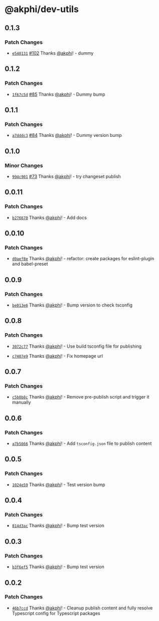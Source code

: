 # @akphi/dev-utils

## 0.1.3

### Patch Changes

- [`e540131`](https://github.com/akphi/config-tester/commit/e5401310365a13438a341953545fbe3469428642) [#102](https://github.com/akphi/config-tester/pull/102) Thanks [@akphi](https://github.com/akphi)! - dummy

## 0.1.2

### Patch Changes

- [`1f67c5d`](https://github.com/akphi/config-tester/commit/1f67c5da4c3c061fac62b6ebe0e7b933ebb79daa) [#85](https://github.com/akphi/config-tester/pull/85) Thanks [@akphi](https://github.com/akphi)! - Dummy bump

## 0.1.1

### Patch Changes

- [`a7dddc3`](https://github.com/akphi/config-tester/commit/a7dddc39ebcca3377c61e3cf19a6442707a83bb5) [#84](https://github.com/akphi/config-tester/pull/84) Thanks [@akphi](https://github.com/akphi)! - Dummy version bump

## 0.1.0

### Minor Changes

- [`994c901`](https://github.com/akphi/config-tester/commit/994c9012ab7b040f1c3289d8beabecd0d9eca7f8) [#73](https://github.com/akphi/config-tester/pull/73) Thanks [@akphi](https://github.com/akphi)! - try changeset publish

## 0.0.11

### Patch Changes

- [`b276670`](https://github.com/akphi/config-tester/commit/b276670b07385ad7e71c6f9cccb55f67e23bcf4e) Thanks [@akphi](https://github.com/akphi)! - Add docs

## 0.0.10

### Patch Changes

- [`d0aef8e`](https://github.com/akphi/config-tester/commit/d0aef8e99f79a5283d0a60e0c75aec5fdc4ec046) Thanks [@akphi](https://github.com/akphi)! - refactor: create packages for eslint-plugin and babel-preset

## 0.0.9

### Patch Changes

- [`be013e6`](https://github.com/akphi/config-tester/commit/be013e6e216ca6d8c4c7421993a21214ec48bbf8) Thanks [@akphi](https://github.com/akphi)! - Bump version to check tsconfig

## 0.0.8

### Patch Changes

- [`3072c77`](https://github.com/akphi/config-tester/commit/3072c779d2f0f95c8e92a0afb92502c14b6562a0) Thanks [@akphi](https://github.com/akphi)! - Use build tsconfig file for publishing

* [`c7407e9`](https://github.com/akphi/config-tester/commit/c7407e909f96b12df1c54bc8f09fc622e10a03f9) Thanks [@akphi](https://github.com/akphi)! - Fix homepage url

## 0.0.7

### Patch Changes

- [`c5b0b8c`](https://github.com/akphi/config-tester/commit/c5b0b8c0e1bea9deba42b57c8c2529f124452ed4) Thanks [@akphi](https://github.com/akphi)! - Remove pre-publish script and trigger it manually

## 0.0.6

### Patch Changes

- [`a7b5666`](https://github.com/akphi/config-tester/commit/a7b566620ae1016c109c7b37efe2eb467cab17ed) Thanks [@akphi](https://github.com/akphi)! - Add `tsconfig.json` file to publish content

## 0.0.5

### Patch Changes

- [`1024e59`](https://github.com/akphi/config-tester/commit/1024e59c31d8730fd2ae9623e5094211ccb3f6b2) Thanks [@akphi](https://github.com/akphi)! - Test version bump

## 0.0.4

### Patch Changes

- [`814d3ac`](https://github.com/akphi/config-tester/commit/814d3accbe400238f7cefdbe3a55bd68360c6226) Thanks [@akphi](https://github.com/akphi)! - Bump test version

## 0.0.3

### Patch Changes

- [`b3f6ef5`](https://github.com/akphi/config-tester/commit/b3f6ef57bf4c8c45f0ec21a0775611ad09c3cbc5) Thanks [@akphi](https://github.com/akphi)! - Bump test version

## 0.0.2

### Patch Changes

- [`46b7ccd`](https://github.com/akphi/config-tester/commit/46b7ccd1a44de3fdd9c88475ff171e31ec2ffaf8) Thanks [@akphi](https://github.com/akphi)! - Cleanup publish content and fully resolve Typescript config for Typescript packages
